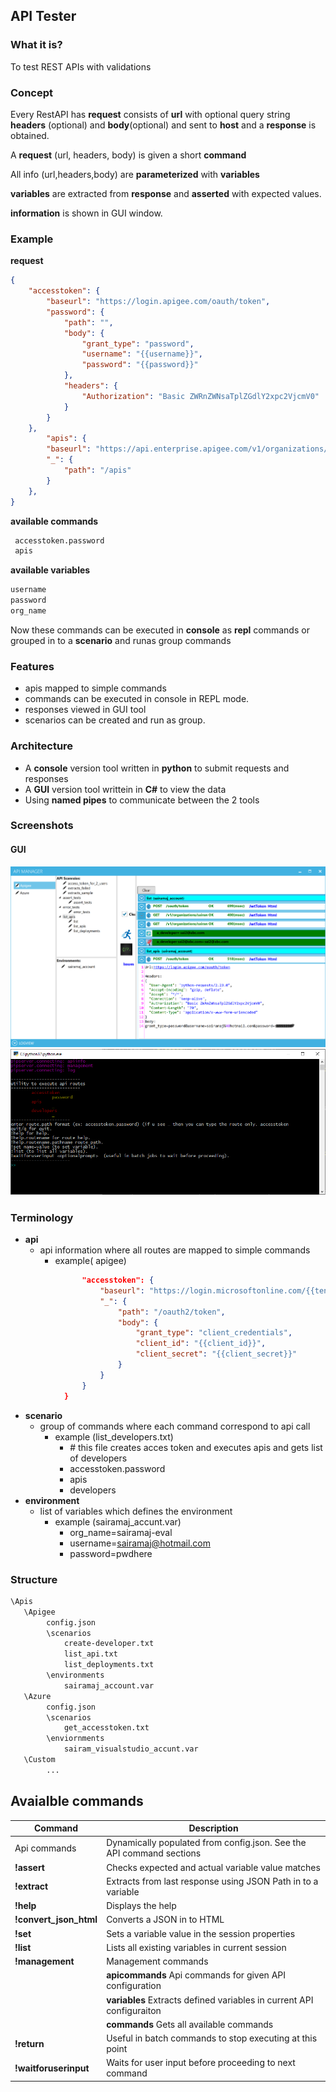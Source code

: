 ## API Tester

### What it is?
To test REST APIs with validations

### Concept
Every RestAPI has __request__ consists of __url__  with optional query string __headers__ (optional) and __body__(optional) and sent to __host__ and a __response__ is obtained. 

A __request__ (url, headers, body) is given a short __command__

All info (url,headers,body) are __parameterized__ with __variables__

__variables__ are extracted from __response__ and __asserted__ with expected values.

__information__ is shown in GUI window.

### Example

__request__
```json
{
	"accesstoken": {
		"baseurl": "https://login.apigee.com/oauth/token",
		"password": {
			"path": "",
			"body": {
				"grant_type": "password",
				"username": "{{username}}",
				"password": "{{password}}"
			},
			"headers": {
				"Authorization": "Basic ZWRnZWNsaTplZGdlY2xpc2VjcmV0"
			}
		}
    },
    	"apis": {
		"baseurl": "https://api.enterprise.apigee.com/v1/organizations/{{org_name}}",
		"_": {
			"path": "/apis"
		}
	},
}
```
__available commands__ 
```cmd
 accesstoken.password
 apis
 ```
__available variables__
```cmd
username
password
org_name
```
Now these commands can be executed in __console__ as __repl__ commands or grouped in to a __scenario__ and runas group commands

### Features
* apis mapped to simple commands
* commands can be executed in console in REPL mode.
* responses viewed in GUI tool
* scenarios can be created and run as group.

### Architecture
* A __console__ version tool written in __python__ to submit 
requests and responses
* A __GUI__ version tool writtein in __C#__ to view the data
* Using __named pipes__ to communicate between the 2 tools

### Screenshots
#### GUI
  ![apimanager](doc/images/apimanager.png)
  ![apitester](doc/images/apitester.png)

### Terminology
* __api__ 
    * api information where all routes are mapped to simple commands
        * example( apigee)
```json
                "accesstoken": {
                    "baseurl": "https://login.microsoftonline.com/{{tenant_id}}",
                    "_": {
                        "path": "/oauth2/token",
                        "body": {
                            "grant_type": "client_credentials",
                            "client_id": "{{client_id}}",
                            "client_secret": "{{client_secret}}"
                        }
                    }
                }
            }
```
* __scenario__
    * group of commands where each command correspond to api call
        * example (list_developers.txt)
            * \# this file creates acces token and executes apis and gets list of developers
            * accesstoken.password
            * apis
            * developers          
* __environment__
    * list of variables which defines the environment
        * example (sairamaj_accunt.var)
            * org_name=sairamaj-eval
            * username=sairamaj@hotmail.com
            * password=pwdhere
### Structure
```cmd
\Apis
   \Apigee
        config.json
        \scenarios
            create-developer.txt
            list_api.txt
            list_deployments.txt
        \environments
            sairamaj_account.var
   \Azure
        config.json
        \scenarios
            get_accesstoken.txt
        \enviornments
            sairam_visualstudio_accunt.var
   \Custom
        ...
```
## Avaialble commands

  |    Command              |                Description                                              |                     
  | ------------            | ------------------------------------------------------------------------------|
  | Api commands            | Dynamically populated from config.json. See the API command sections          |
  | __!assert__             | Checks expected and actual variable value matches                             |
  | __!extract__            | Extracts from last response using JSON Path in to a variable                  |
  | __!help__               | Displays the help                                                             |
  | __!convert_json_html__  | Converts a JSON in to HTML                                                    |
  | __!set__                | Sets a variable value in the session properties                               |
  | __!list__               | Lists all existing variables in current session                               |
  | __!management__         | Management commands                                                           |
  |                         |      __apicommands__ Api commands for given API configuration                 |
  |                         |      __variables__   Extracts defined variables in current API configuraiton  |
  |                         |      __commands__    Gets all available commands                              |
  | __!return__             | Useful in batch commands to stop executing at this point                      |
  | __!waitforuserinput__   | Waits for user input before proceeding to next command                        |